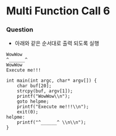 # Multi Function Call 6

### Question

- 아래와 같은 순서대로 출력 되도록 실행

```
WowWow
^______^
WowWow
Execute me!!!

```

```
int main(int argc, char* argv[]) {
	char buf[20];
	strcpy(buf, argv[1]);
	printf("WowWow\\n");
	goto helpme;
	printf("Execute me!!!\\n");
	exit(0);
helpme:
	printf("^______^ \\n\\n");
}
```
